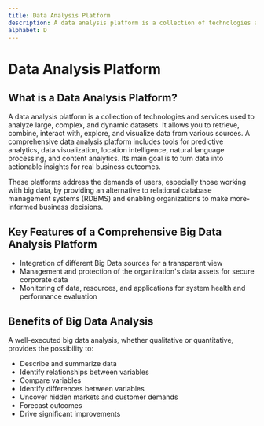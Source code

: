```yaml
---
title: Data Analysis Platform
description: A data analysis platform is a collection of technologies and services used to analyze large, complex, and dynamic datasets. It allows you to retrieve, combine, interact with, explore, and visualize data from various sources.
alphabet: D
---
```


# Data Analysis Platform

## What is a Data Analysis Platform?

A data analysis platform is a collection of technologies and services used to analyze large, complex, and dynamic datasets. It allows you to retrieve, combine, interact with, explore, and visualize data from various sources. A comprehensive data analysis platform includes tools for predictive analytics, data visualization, location intelligence, natural language processing, and content analytics. Its main goal is to turn data into actionable insights for real business outcomes.

These platforms address the demands of users, especially those working with big data, by providing an alternative to relational database management systems (RDBMS) and enabling organizations to make more-informed business decisions.

## Key Features of a Comprehensive Big Data Analysis Platform

- Integration of different Big Data sources for a transparent view
- Management and protection of the organization's data assets for secure corporate data
- Monitoring of data, resources, and applications for system health and performance evaluation

## Benefits of Big Data Analysis

A well-executed big data analysis, whether qualitative or quantitative, provides the possibility to:

- Describe and summarize data
- Identify relationships between variables
- Compare variables
- Identify differences between variables
- Uncover hidden markets and customer demands
- Forecast outcomes
- Drive significant improvements
